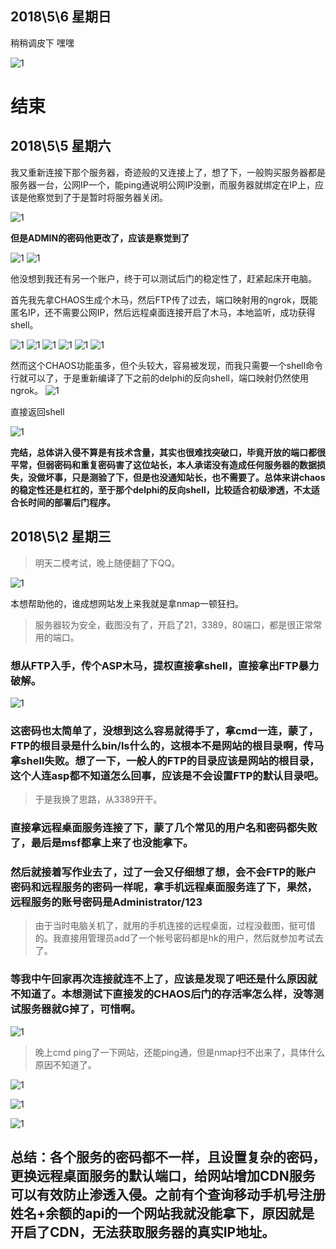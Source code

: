 ## 2018\5\6 星期日
稍稍调皮下 嘿嘿

![1](https://user-images.githubusercontent.com/38148034/39671164-a6d586cc-5145-11e8-9634-5b67a13ed204.png)

# 结束

## 2018\5\5 星期六
我又重新连接下那个服务器，奇迹般的又连接上了，想了下，一般购买服务器都是服务器一台，公网IP一个，能ping通说明公网IP没删，而服务器就绑定在IP上，应该是他察觉到了于是暂时将服务器关闭。

![1](https://user-images.githubusercontent.com/38148034/39658971-c8c0f370-5050-11e8-86e9-6f4940ff7e98.png)

**但是ADMIN的密码他更改了，应该是察觉到了**

![1](https://user-images.githubusercontent.com/38148034/39658970-c8529a10-5050-11e8-88de-a10a4502b2d9.png)
![1](https://user-images.githubusercontent.com/38148034/39658969-c76feb7a-5050-11e8-8629-644e07c9c522.png)

他没想到我还有另一个账户，终于可以测试后门的稳定性了，赶紧起床开电脑。

首先我先拿CHAOS生成个木马，然后FTP传了过去，端口映射用的ngrok，既能匿名IP，还不需要公网IP，然后远程桌面连接开启了木马，本地监听，成功获得shell。

![1](https://user-images.githubusercontent.com/38148034/39658456-64f9cf00-5047-11e8-8883-bfd94bf3ceef.png)
![1](https://user-images.githubusercontent.com/38148034/39658457-65dd1c92-5047-11e8-9fbb-1e1f403f90d1.png)
![1](https://user-images.githubusercontent.com/38148034/39658460-67108432-5047-11e8-8d08-7a232b5a8674.png)
![1](https://user-images.githubusercontent.com/38148034/39658459-6681b162-5047-11e8-9e7c-4592fa6a08ab.png)
![1](https://user-images.githubusercontent.com/38148034/39658458-6631262a-5047-11e8-98bf-3bcc7ffd6820.png)
![1](https://user-images.githubusercontent.com/38148034/39658462-67b11dac-5047-11e8-857e-5232d8e9867a.png)

然而这个CHAOS功能虽多，但个头较大，容易被发现，而我只需要一个shell命令行就可以了，于是重新编译了下之前的delphi的反向shell，端口映射仍然使用ngrok。
![1](https://user-images.githubusercontent.com/38148034/39658464-6806b8e8-5047-11e8-9fa0-66cd339feb7c.png)

直接返回shell

![1](https://user-images.githubusercontent.com/38148034/39658465-689edb5a-5047-11e8-88fe-b7361d71b619.png)

**完结，总体讲入侵不算是有技术含量，其实也很难找突破口，毕竟开放的端口都很平常，但弱密码和重复密码害了这位站长，本人承诺没有造成任何服务器的数据损失，没做坏事，只是测验了下，但是也没通知站长，也不需要了。总体来讲chaos的稳定性还是杠杠的，至于那个delphi的反向shell，比较适合初级渗透，不太适合长时间的部署后门程序。**

## 2018\5\2 星期三

> 明天二模考试，晚上随便翻了下QQ。

![1](https://user-images.githubusercontent.com/38148034/39572441-c1cb3882-4f01-11e8-9dc9-1e1ede7464b3.png)

本想帮助他的，谁成想网站发上来我就是拿nmap一顿狂扫。

> 服务器较为安全，截图没有了，开启了21，3389，80端口，都是很正常常用的端口。

### 想从FTP入手，传个ASP木马，提权直接拿shell，直接拿出FTP暴力破解。

![1](https://user-images.githubusercontent.com/38148034/39572439-c088bca6-4f01-11e8-9f06-1e3bf82ee050.png)

### 这密码也太简单了，没想到这么容易就得手了，拿cmd一连，蒙了，FTP的根目录是什么bin/ls什么的，这根本不是网站的根目录啊，传马拿shell失败。想了一下，一般人的FTP的目录应该是网站的根目录，这个人连asp都不知道怎么回事，应该是不会设置FTP的默认目录吧。

> 于是我换了思路，从3389开干。

### 直接拿远程桌面服务连接了下，蒙了几个常见的用户名和密码都失败了，最后是msf都拿上来了也没能拿下。

### 然后就接着写作业去了，过了一会又仔细想了想，会不会FTP的账户密码和远程服务的密码一样呢，拿手机远程桌面服务连了下，果然，远程服务的账号密码是Administrator/123

> 由于当时电脑关机了，就用的手机连接的远程桌面，过程没截图，挺可惜的。我直接用管理员add了一个帐号密码都是hk的用户，然后就参加考试去了。

### 等我中午回家再次连接就连不上了，应该是发现了吧还是什么原因就不知道了。本想测试下直接发的CHAOS后门的存活率怎么样，没等测试服务器就G掉了，可惜啊。

![1](https://user-images.githubusercontent.com/38148034/39572411-a6857542-4f01-11e8-9904-383f37af767e.png)

> 晚上cmd ping了一下网站，还能ping通，但是nmap扫不出来了，具体什么原因不知道了。

![1](https://user-images.githubusercontent.com/38148034/39572435-bc045bf4-4f01-11e8-9e8c-0d3d09bac5f9.png)

![1](https://user-images.githubusercontent.com/38148034/39572443-c2ffed6a-4f01-11e8-8c8e-1757afca625c.png)

![1](https://user-images.githubusercontent.com/38148034/39572438-be91a818-4f01-11e8-80b7-b4a6ec77a2dc.png)

## 总结：各个服务的密码都不一样，且设置复杂的密码，更换远程桌面服务的默认端口，给网站增加CDN服务可以有效防止渗透入侵。之前有个查询移动手机号注册姓名+余额的api的一个网站我就没能拿下，原因就是开启了CDN，无法获取服务器的真实IP地址。

